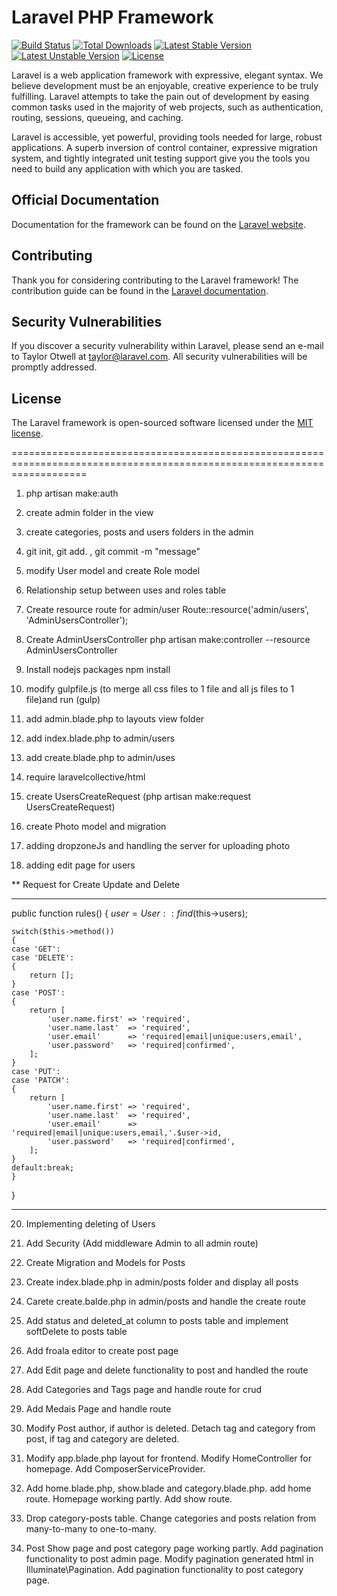 # Laravel PHP Framework

[![Build Status](https://travis-ci.org/laravel/framework.svg)](https://travis-ci.org/laravel/framework)
[![Total Downloads](https://poser.pugx.org/laravel/framework/d/total.svg)](https://packagist.org/packages/laravel/framework)
[![Latest Stable Version](https://poser.pugx.org/laravel/framework/v/stable.svg)](https://packagist.org/packages/laravel/framework)
[![Latest Unstable Version](https://poser.pugx.org/laravel/framework/v/unstable.svg)](https://packagist.org/packages/laravel/framework)
[![License](https://poser.pugx.org/laravel/framework/license.svg)](https://packagist.org/packages/laravel/framework)

Laravel is a web application framework with expressive, elegant syntax. We believe development must be an enjoyable, creative experience to be truly fulfilling. Laravel attempts to take the pain out of development by easing common tasks used in the majority of web projects, such as authentication, routing, sessions, queueing, and caching.

Laravel is accessible, yet powerful, providing tools needed for large, robust applications. A superb inversion of control container, expressive migration system, and tightly integrated unit testing support give you the tools you need to build any application with which you are tasked.

## Official Documentation

Documentation for the framework can be found on the [Laravel website](http://laravel.com/docs).

## Contributing

Thank you for considering contributing to the Laravel framework! The contribution guide can be found in the [Laravel documentation](http://laravel.com/docs/contributions).

## Security Vulnerabilities

If you discover a security vulnerability within Laravel, please send an e-mail to Taylor Otwell at taylor@laravel.com. All security vulnerabilities will be promptly addressed.

## License

The Laravel framework is open-sourced software licensed under the [MIT license](http://opensource.org/licenses/MIT).


=========================================================================================================================

1. php artisan make:auth
2. create admin folder in the view
3. create categories, posts and users folders in the admin
4. git init, git add. , git commit -m "message"
5. modify User model and create Role model
6. Relationship setup between uses and roles table

7. Create resource route for admin/user  Route::resource('admin/users', 'AdminUsersController');
8. Create AdminUsersController    php artisan make:controller --resource AdminUsersController

9. Install nodejs packages   npm install

10. modify gulpfile.js (to merge all css files to 1 file and all js files to 1 file)and run (gulp)

11. add admin.blade.php to layouts view folder

12. add index.blade.php to admin/users

13. add create.blade.php to admin/uses

14. require laravelcollective/html

15. create UsersCreateRequest (php artisan make:request UsersCreateRequest)

16. create Photo model and migration

17. adding dropzoneJs and handling the server for uploading photo

18. adding edit page for users

** Request for Create Update and Delete

------------------------------------------------------------------------------------------------------------
public function rules()
{
    $user = User::find($this->users);

    switch($this->method())
    {
    case 'GET':
    case 'DELETE':
    {
        return [];
    }
    case 'POST':
    {
        return [
            'user.name.first' => 'required',
            'user.name.last'  => 'required',
            'user.email'      => 'required|email|unique:users,email',
            'user.password'   => 'required|confirmed',
        ];
    }
    case 'PUT':
    case 'PATCH':
    {
        return [
            'user.name.first' => 'required',
            'user.name.last'  => 'required',
            'user.email'      => 'required|email|unique:users,email,'.$user->id,
            'user.password'   => 'required|confirmed',
        ];
    }
    default:break;
    }
}

------------------------------------------------------------------------------------------------------------


20. Implementing deleting of Users

21. Add Security (Add middleware Admin to all admin route)

22. Create Migration and Models for Posts

23. Create index.blade.php in admin/posts folder and display all posts
24. Carete create.balde.php in admin/posts and handle the create route
25. Add status and deleted_at column to posts table and implement softDelete to posts table
26. Add froala editor to create post page

27. Add Edit page and delete functionality to post and handled the route

28. Add Categories and Tags page and handle route for crud

29. Add Medais Page and handle route

29. Modify Post author, if author is deleted. Detach tag and category from post, if tag and category are deleted.

30. Modify app.blade.php layout for frontend. Modify HomeController for homepage. Add ComposerServiceProvider.

31. Add home.blade.php, show.blade and category.blade.php. add home route. Homepage working partly. Add show route.

32. Drop category-posts table. Change categories and posts relation from many-to-many to one-to-many.

33. Post Show page and post category page working partly. Add pagination functionality to post admin page. Modify pagination generated html in Illuminate\Pagination. Add pagination functionality to post category page.
